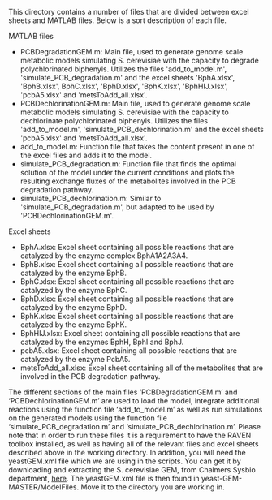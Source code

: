 This directory contains a number of files that are divided between excel sheets and MATLAB files. Below is a sort description of each file.

MATLAB files
- PCBDegradationGEM.m: Main file, used to generate genome scale metabolic models simulating S. cerevisiae with the capacity to degrade polychlorinated biphenyls. Utilizes the files 'add_to_model.m', 'simulate_PCB_degradation.m' and the excel sheets 'BphA.xlsx', 'BphB.xlsx', BphC.xlsx', 'BphD.xlsx', 'BphK.xlsx', 'BphHIJ.xlsx', 'pcbA5.xlsx' and 'metsToAdd_all.xlsx'.
- PCBDechlorinationGEM.m: Main file, used to generate genome scale metabolic models simulating S. cerevisiae with the capacity to dechlorinate polychlorinated biphenyls. Utilizes the files 'add_to_model.m', 'simulate_PCB_dechlorination.m' and the excel sheets 'pcbA5.xlsx' and 'metsToAdd_all.xlsx'.
- add_to_model.m: Function file that takes the content present in one of the excel files and adds it to the model.
- simulate_PCB_degradation.m: Function file that finds the optimal solution of the model under the current conditions and plots the resulting exchange fluxes of the metabolites involved in the PCB degradation pathway.
- simulate_PCB_dechlorination.m: Similar to 'simulate_PCB_degradation.m', but adapted to be used by 'PCBDechlorinationGEM.m'.

Excel sheets
- BphA.xlsx: Excel sheet containing all possible reactions that are catalyzed by the enzyme complex BphA1A2A3A4.
- BphB.xlsx: Excel sheet containing all possible reactions that are catalyzed by the enzyme BphB.
- BphC.xlsx: Excel sheet containing all possible reactions that are catalyzed by the enzyme BphC.
- BphD.xlsx: Excel sheet containing all possible reactions that are catalyzed by the enzyme BphD.
- BphK.xlsx: Excel sheet containing all possible reactions that are catalyzed by the enzyme BphK.
- BphHIJ.xlsx: Excel sheet containing all possible reactions that are catalyzed by the enzymes BphH, BphI and BphJ.
- pcbA5.xlsx: Excel sheet containing all possible reactions that are catalyzed by the enzyme PcbA5.
- metsToAdd_all.xlsx: Excel sheet containing all of the metabolites that are involved in the PCB degradation pathway.

The different sections of the main files ‘PCBDegradationGEM.m’ and ‘PCBDechlorinationGEM.m’ are used to load the model, integrate additional reactions using the function file ‘add_to_model.m’ as well as run simulations on the generated models using the function file ‘simulate_PCB_degradation.m’ and ‘simulate_PCB_dechlorination.m’. Please note that in order to run these files it is a requirement to have the RAVEN toolbox installed, as well as having all of the relevant files and excel sheets described above in the working directory.
In addition, you will need the yeastGEM.xml file which we are using in the scripts. You can get it by downloading and extracting the S. cerevisiae GEM, from Chalmers Sysbio department, [here](https://github.com/SysBioChalmers/yeast-GEM). 
The yeastGEM.xml file is then found in yeast-GEM-MASTER/ModelFiles. Move it to the directory you are working in.
